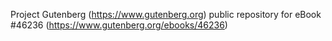 Project Gutenberg (https://www.gutenberg.org) public repository for eBook #46236 (https://www.gutenberg.org/ebooks/46236)
